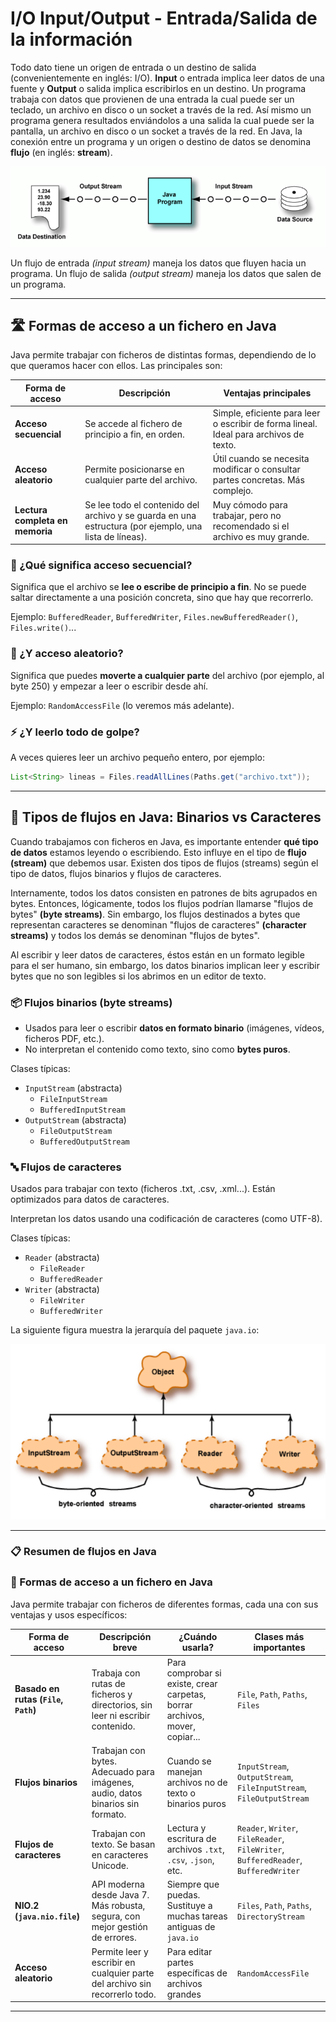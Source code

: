 # I/O Input/Output - Entrada/Salida de la información

Todo dato tiene un origen de entrada o un destino de salida (convenientemente en inglés: I/O). **Input** o entrada implica leer datos de una fuente y **Output** o salida implica escribirlos en un destino. Un programa trabaja con datos que provienen de una entrada la cual puede ser un teclado, un archivo en disco o un socket a través de la red. Así mismo un programa genera resultados enviándolos a una salida la cual puede ser la pantalla, un archivo en disco o un socket a través de la red. En Java, la conexión entre un programa y un origen o destino de datos se denomina **flujo** (en inglés: **stream**).

![JavaIO](../img/ud1/stream.png)

Un flujo de entrada _(input stream)_ maneja los datos que fluyen hacia un programa. Un flujo de salida _(output stream)_ maneja los datos que salen de un programa.

---

## 🛣️ Formas de acceso a un fichero en Java

Java permite trabajar con ficheros de distintas formas, dependiendo de lo que queramos hacer con ellos. Las principales son:

| Forma de acceso                  | Descripción                                                                 | Ventajas principales                              |
|----------------------------------|-----------------------------------------------------------------------------|---------------------------------------------------|
| **Acceso secuencial**            | Se accede al fichero de principio a fin, en orden.                         | Simple, eficiente para leer o escribir de forma lineal. Ideal para archivos de texto. |
| **Acceso aleatorio**             | Permite posicionarse en cualquier parte del archivo.                       | Útil cuando se necesita modificar o consultar partes concretas. Más complejo. |
| **Lectura completa en memoria**  | Se lee todo el contenido del archivo y se guarda en una estructura (por ejemplo, una lista de líneas). | Muy cómodo para trabajar, pero no recomendado si el archivo es muy grande. |

### 📝 ¿Qué significa acceso secuencial?

Significa que el archivo se **lee o escribe de principio a fin**. No se puede saltar directamente a una posición concreta, sino que hay que recorrerlo.

Ejemplo: `BufferedReader`, `BufferedWriter`, `Files.newBufferedReader()`, `Files.write()`...

### 🧭 ¿Y acceso aleatorio?

Significa que puedes **moverte a cualquier parte** del archivo (por ejemplo, al byte 250) y empezar a leer o escribir desde ahí.

Ejemplo: `RandomAccessFile` (lo veremos más adelante).

### ⚡ ¿Y leerlo todo de golpe?

A veces quieres leer un archivo pequeño entero, por ejemplo:

```java
List<String> lineas = Files.readAllLines(Paths.get("archivo.txt"));
```

---

## 🔄 Tipos de flujos en Java: Binarios vs Caracteres

Cuando trabajamos con ficheros en Java, es importante entender **qué tipo de datos** estamos leyendo o escribiendo. Esto influye en el tipo de **flujo (stream)** que debemos usar. Existen dos tipos de flujos (streams) según el tipo de datos, flujos binarios y flujos de caracteres. 

Internamente, todos los datos consisten en patrones de bits agrupados en bytes. Entonces, lógicamente, todos los flujos podrían llamarse "flujos de bytes" **(byte streams)**. Sin embargo, los flujos destinados a bytes que representan caracteres se denominan "flujos de caracteres" **(character streams)** y todos los demás se denominan "flujos de bytes".

Al escribir y leer datos de caracteres, éstos están en un formato legible para el ser humano, sin embargo, los datos binarios implican leer y escribir bytes que no son legibles si los abrimos en un editor de texto.

### 📦 Flujos binarios (byte streams)

- Usados para leer o escribir **datos en formato binario** (imágenes, vídeos, ficheros PDF, etc.).
- No interpretan el contenido como texto, sino como **bytes puros**.

Clases típicas:
- `InputStream` (abstracta)
  - `FileInputStream`
  - `BufferedInputStream`
- `OutputStream` (abstracta)
  - `FileOutputStream`
  - `BufferedOutputStream`

### 🔤 Flujos de caracteres

Usados para trabajar con texto (ficheros .txt, .csv, .xml...). Están optimizados para datos de caracteres.

Interpretan los datos usando una codificación de caracteres (como UTF-8).

Clases típicas:
- `Reader` (abstracta)
  - `FileReader`
  - `BufferedReader`
- `Writer` (abstracta)
  - `FileWriter`
  - `BufferedWriter`

La siguiente figura muestra la jerarquía del paquete `java.io`:

![JavaIO](../img/ud1/2stream.png)

---

### 📋 Resumen de flujos en Java

### 🚪 Formas de acceso a un fichero en Java

Java permite trabajar con ficheros de diferentes formas, cada una con sus ventajas y usos específicos:

| Forma de acceso           | Descripción breve                                                                 | ¿Cuándo usarla?                                                                 | Clases más importantes                    |
|---------------------------|------------------------------------------------------------------------------------|----------------------------------------------------------------------------------|-------------------------------------------|
| **Basado en rutas (`File`, `Path`)** | Trabaja con rutas de ficheros y directorios, sin leer ni escribir contenido.             | Para comprobar si existe, crear carpetas, borrar archivos, mover, copiar...     | `File`, `Path`, `Paths`, `Files`          |
| **Flujos binarios**       | Trabajan con bytes. Adecuado para imágenes, audio, datos binarios sin formato.     | Cuando se manejan archivos no de texto o binarios puros                         | `InputStream`, `OutputStream`, `FileInputStream`, `FileOutputStream` |
| **Flujos de caracteres**  | Trabajan con texto. Se basan en caracteres Unicode.                               | Lectura y escritura de archivos `.txt`, `.csv`, `.json`, etc.                   | `Reader`, `Writer`, `FileReader`, `FileWriter`, `BufferedReader`, `BufferedWriter` |
| **NIO.2 (`java.nio.file`)** | API moderna desde Java 7. Más robusta, segura, con mejor gestión de errores.       | Siempre que puedas. Sustituye a muchas tareas antiguas de `java.io`             | `Files`, `Path`, `Paths`, `DirectoryStream` |
| **Acceso aleatorio**      | Permite leer y escribir en cualquier parte del archivo sin recorrerlo todo.       | Para editar partes específicas de archivos grandes                              | `RandomAccessFile`                         |

---